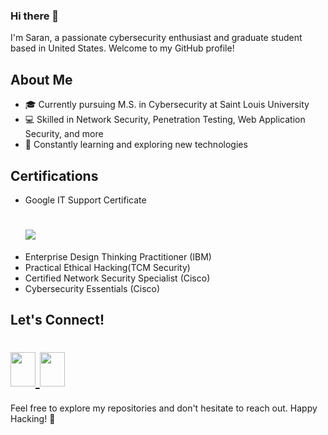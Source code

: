 ### Hi there 👋

I'm Saran, a passionate cybersecurity enthusiast and graduate student based in United States. Welcome to my GitHub profile!

## About Me

- 🎓 Currently pursuing M.S. in Cybersecurity at Saint Louis University
- 💻 Skilled in Network Security, Penetration Testing, Web Application Security, and more
- 🚀 Constantly learning and exploring new technologies

## Certifications

- Google IT Support Certificate
  <h1 align='left'>
   <a href="https://www.credly.com/badges/ed9a43c1-0461-4456-ab0d-8b9a8d1cca38/public_url">
    <img src="https://github.com/saran-gintoki/saran-gintoki/assets/111878795/9bd38d36-ceac-4f68-b55e-09c36b9d80f7"";/>
  </a>
  </h1>
- Enterprise Design Thinking Practitioner (IBM)
- Practical Ethical Hacking(TCM Security)
- Certified Network Security Specialist (Cisco)
- Cybersecurity Essentials (Cisco)

## Let's Connect!
<h1>
  <a href="https://www.linkedin.com/in/saransenthilanand">
    <img src="https://github.com/saran-gintoki/saran-gintoki/assets/111878795/b2aa48c4-9bb4-4afd-9420-80da3c52b8b8"width="40" height="55";"/>
  </a>
   <a href=" https://tryhackme.com/p/Sakthisaran">
    <img src="https://github.com/saran-gintoki/saran-gintoki/assets/111878795/afcfff62-486d-4307-9a3f-c5e30dbb641a"width="40" height="55";"/>
  </a>
</h1>


Feel free to explore my repositories and don't hesitate to reach out. Happy Hacking! 🚀
```


